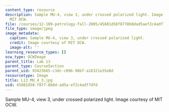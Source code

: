 ```yaml
---
content_type: resource
description: Sample MU-4, view 3, under crossed polarized light. Image courtesy of
  MIT OCW.
file: /courses/12-109-petrology-fall-2005/45881d58f8778b8dad5aef2c4adf7dfd_L13_MU_4_3.jpg
file_type: image/jpeg
image_metadata:
  caption: Sample MU-4, view 3, under crossed polarized light.
  credit: Image courtesy of MIT OCW.
  image-alt: ''
learning_resource_types: []
ocw_type: OCWImage
parent_title: Lab 13
parent_type: CourseSection
parent_uid: 93423b65-c3dc-c096-98bf-a16321e35e8d
resourcetype: Image
title: L13_MU_4_3.jpg
uid: 45881d58-f877-8b8d-ad5a-ef2c4adf7dfd
---
```

Sample MU-4, view 3, under crossed polarized light. Image courtesy of MIT OCW.

